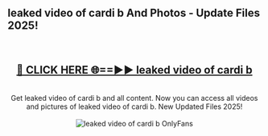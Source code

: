 <h2>leaked video of cardi b And Photos - Update Files 2025!</h2>
<br>
<div align="center">
<h2><a href="https://betterlinks.top/A2PfLJ" rel="nofollow">🔴 CLICK HERE 🌐==►► leaked video of cardi b</a></h2>
<br>
Get leaked video of cardi b and all content. Now you can access all videos and pictures of leaked video of cardi b. New Updated Files 2025!
<br>
<br>
<a href="https://betterlinks.top/A2PfLJ" rel="nofollow" data-target="animated-image.originalLink"><img src="https://i.imgur.com/dJHk4Zq.gif" alt="leaked video of cardi b OnlyFans" style="max-width: 100%; display: inline-block;" data-target="animated-image.originalImage"></a>
</div>
<br>